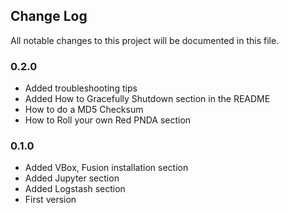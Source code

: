 ## Change Log

All notable changes to this project will be documented in this file.

### 0.2.0

* Added troubleshooting tips
* Added How to Gracefully Shutdown section in the README
* How to do a MD5 Checksum
* How to Roll your own Red PNDA section

### 0.1.0

* Added VBox, Fusion installation section
* Added Jupyter section
* Added Logstash section
* First version
